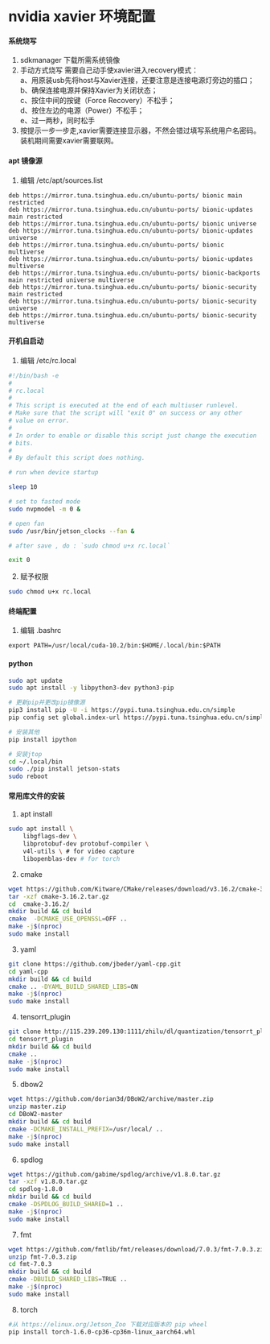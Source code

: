 # nvidia xavier 环境配置

#### 系统烧写
1. sdkmanager 下载所需系统镜像
2. 手动方式烧写
    需要自己动手使xavier进入recovery模式：  
    a、用原装usb先将host与Xavier连接，还要注意是连接电源灯旁边的插口；  
    b、确保连接电源并保持Xavier为关闭状态；  
    c、按住中间的按键（Force Recovery）不松手；  
    d、按住左边的电源（Power）不松手；  
    e、过一两秒，同时松手  
3. 按提示一步一步走,xavier需要连接显示器，不然会错过填写系统用户名密码。  
   装机期间需要xavier需要联网。

#### apt 镜像源

1. 编辑 /etc/apt/sources.list

```
deb https://mirror.tuna.tsinghua.edu.cn/ubuntu-ports/ bionic main restricted
deb https://mirror.tuna.tsinghua.edu.cn/ubuntu-ports/ bionic-updates main restricted
deb https://mirror.tuna.tsinghua.edu.cn/ubuntu-ports/ bionic universe
deb https://mirror.tuna.tsinghua.edu.cn/ubuntu-ports/ bionic-updates universe
deb https://mirror.tuna.tsinghua.edu.cn/ubuntu-ports/ bionic multiverse
deb https://mirror.tuna.tsinghua.edu.cn/ubuntu-ports/ bionic-updates multiverse
deb https://mirror.tuna.tsinghua.edu.cn/ubuntu-ports/ bionic-backports main restricted universe multiverse
deb https://mirror.tuna.tsinghua.edu.cn/ubuntu-ports/ bionic-security main restricted
deb https://mirror.tuna.tsinghua.edu.cn/ubuntu-ports/ bionic-security universe
deb https://mirror.tuna.tsinghua.edu.cn/ubuntu-ports/ bionic-security multiverse
```

#### 开机自启动
1. 编辑 /etc/rc.local

```bash
#!/bin/bash -e
#
# rc.local
#
# This script is executed at the end of each multiuser runlevel.
# Make sure that the script will "exit 0" on success or any other
# value on error.
#
# In order to enable or disable this script just change the execution
# bits.
#
# By default this script does nothing.

# run when device startup

sleep 10

# set to fasted mode
sudo nvpmodel -m 0 &

# open fan
sudo /usr/bin/jetson_clocks --fan &

# after save , do : `sudo chmod u+x rc.local`

exit 0

```

2. 赋予权限

```bash
sudo chmod u+x rc.local
```


#### 终端配置
1. 编辑 .bashrc

```
export PATH=/usr/local/cuda-10.2/bin:$HOME/.local/bin:$PATH
```

#### python
```bash
sudo apt update
sudo apt install -y libpython3-dev python3-pip

# 更新pip并更改pip镜像源
pip3 install pip -U -i https://pypi.tuna.tsinghua.edu.cn/simple
pip config set global.index-url https://pypi.tuna.tsinghua.edu.cn/simple

# 安装其他
pip install ipython

# 安装jtop
cd ~/.local/bin
sudo ./pip install jetson-stats
sudo reboot
```

#### 常用库文件的安装
1. apt install

```bash
sudo apt install \
    libgflags-dev \
    libprotobuf-dev protobuf-compiler \
    v4l-utils \ # for video capture
    libopenblas-dev # for torch

```

2. cmake

```bash
wget https://github.com/Kitware/CMake/releases/download/v3.16.2/cmake-3.16.2.tar.gz
tar -xzf cmake-3.16.2.tar.gz
cd  cmake-3.16.2/
mkdir build && cd build
cmake  -DCMAKE_USE_OPENSSL=OFF ..
make -j$(nproc)
sudo make install
```

3. yaml

```bash
git clone https://github.com/jbeder/yaml-cpp.git
cd yaml-cpp
mkdir build && cd build
cmake .. -DYAML_BUILD_SHARED_LIBS=ON
make -j$(nproc)
sudo make install
```

4. tensorrt_plugin

```bash
git clone http://115.239.209.130:1111/zhilu/dl/quantization/tensorrt_plugin.git
cd tensorrt_plugin
mkdir build && cd build
cmake ..
make -j$(nproc)
sudo make install
```

5. dbow2

```bash
wget https://github.com/dorian3d/DBoW2/archive/master.zip
unzip master.zip
cd DBoW2-master
mkdir build && cd build
cmake -DCMAKE_INSTALL_PREFIX=/usr/local/ ..
make -j$(nproc)
sudo make install
```

6. spdlog

```bash
wget https://github.com/gabime/spdlog/archive/v1.8.0.tar.gz
tar -xzf v1.8.0.tar.gz
cd spdlog-1.8.0
mkdir build && cd build
cmake -DSPDLOG_BUILD_SHARED=1 ..
make -j$(nproc)
sudo make install
```

7. fmt

```bash
wget https://github.com/fmtlib/fmt/releases/download/7.0.3/fmt-7.0.3.zip
unzip fmt-7.0.3.zip
cd fmt-7.0.3
mkdir build && cd build
cmake -DBUILD_SHARED_LIBS=TRUE ..
make -j$(nproc)
sudo make install
```

8. torch

```bash
#从 https://elinux.org/Jetson_Zoo 下载对应版本的 pip wheel
pip install torch-1.6.0-cp36-cp36m-linux_aarch64.whl
```